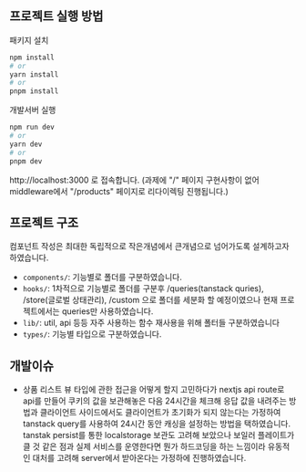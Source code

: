 ## 프로젝트 실행 방법

패키지 설치
```bash
npm install
# or
yarn install
# or
pnpm install
```
개발서버 실행
```bash
npm run dev
# or
yarn dev
# or
pnpm dev
```
http://localhost:3000 로 접속합니다. (과제에 "/" 페이지 구현사항이 없어 middleware에서 "/products" 페이지로 리다이렉팅 진행됩니다.)

## 프로젝트 구조
컴포넌트 작성은 최대한 독립적으로 작은개념에서 큰개념으로 넘어가도록 설계하고자 하였습니다.

- `components/`: 기능별로 폴더를 구분하였습니다.
- `hooks/`: 1차적으로 기능별로 폴더를 구분후 /queries(tanstack quries), /store(글로벌 상태관리), /custom 으로 폴더를 세분화 할 예정이였으나 현재 프로젝트에서는 queries만 사용하였습니다.
- `lib/`: util, api 등등 자주 사용하는 함수 재사용을 위해 폴터들 구분하였습니다
- `types/`: 기능별 타입으로 구분하였습니다.

## 개발이슈
- 상품 리스트 뷰 타입에 관한 접근을 어떻게 할지 고민하다가 nextjs api route로 api를 만들어 쿠키의 값을 보관해놓은 다음 24시간을 체크해 응답 값을 내려주는 방법과 클라이언트 사이드에서도 클라이언트가 초기화가 되지 않는다는 가정하여 tanstack query를 사용하여 24시간 동안 캐싱을 설정하는 방법을 택하였습니다. tanstak persist를 통한 localstorage 보관도 고려해 보았으나 보일러 플레이트가 클 것 같은 점과 실제 서비스를 운영한다면 뭔가 하드코딩을 하는 느낌이라 유동적인 대처를 고려해 server에서 받아온다는 가정하에 진행하였습니다.
